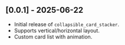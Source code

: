 ## [0.0.1] - 2025-06-22

- Initial release of `collapsible_card_stacker`.
- Supports vertical/horizontal layout.
- Custom card list with animation.
